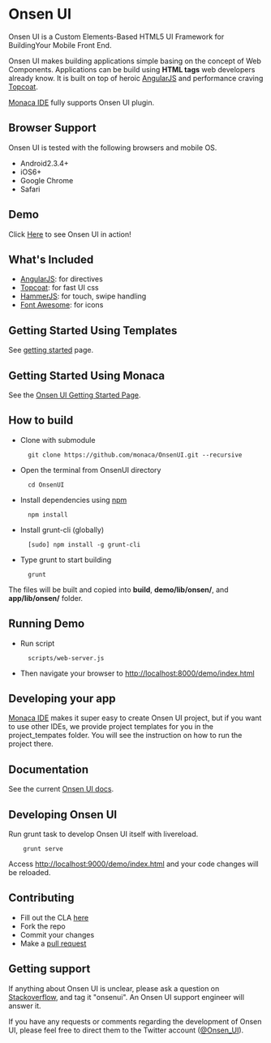 # Onsen UI

Onsen UI is a Custom Elements-Based HTML5 UI Framework for BuildingYour Mobile Front End.

Onsen UI makes building applications simple basing on the concept of Web Components. Applications can be build using **HTML tags** web developers already know. It is built on top of heroic [AngularJS](http://angularjs.org/) and performance craving [Topcoat](http://topcoat.io/).

[Monaca IDE] fully supports Onsen UI plugin.

## Browser Support

Onsen UI is tested with the following browsers and mobile OS.

 * Android2.3.4+
 * iOS6+
 * Google Chrome
 * Safari

## Demo

Click [Here](http://onsenui.github.io/demo/) to see Onsen UI in action!

## What's Included

* [AngularJS](angularjs.org): for directives
* [Topcoat](topcoat.io): for fast UI css
* [HammerJS](http://eightmedia.github.io/hammer.js/): for touch, swipe handling
* [Font Awesome](http://fontawesome.io/): for icons

## Getting Started Using Templates

See [getting started](http://onsenui.io/getting_started/) page.

## Getting Started Using Monaca

See the [Onsen UI Getting Started Page].

## How to build

* Clone with submodule

        git clone https://github.com/monaca/OnsenUI.git --recursive

* Open the terminal from OnsenUI directory

        cd OnsenUI

* Install dependencies using [npm](http://nodejs.org/download/)

        npm install

* Install grunt-cli (globally)

        [sudo] npm install -g grunt-cli

* Type grunt to start building

        grunt

The files will be built and copied into **build**, **demo/lib/onsen/**, and **app/lib/onsen/** folder.

## Running Demo

* Run script

        scripts/web-server.js

* Then navigate your browser to [http://localhost:8000/demo/index.html](http://localhost:8000/demo/index.html)

## Developing your app

[Monaca IDE] makes it super easy to create Onsen UI project, but if you want to use other IDEs, we provide project templates for you in the project_tempates folder. You will see the instruction on how to run the project there.


## Documentation

See the current [Onsen UI docs].

## Developing Onsen UI

Run grunt task to develop Onsen UI itself with livereload.

        grunt serve

Access [http://localhost:9000/demo/index.html](http://localhost:9000/demo/index.html) and your code changes will be reloaded.

## Contributing

* Fill out the CLA [here](https://docs.google.com/forms/d/13e_me1JPJeG9PUJdnLxv2jEk5QPmFkZZft7Flm-gXSA/viewform)
* Fork the repo
* Commit your changes
* Make a [pull request](https://help.github.com/articles/using-pull-requests)

## Getting support

If anything about Onsen UI is unclear, please ask a question on <a href="http://stackoverflow.com" target="_blank">Stackoverflow</a>, and tag it "onsenui".  An Onsen UI support engineer will answer it.
	
If you have any requests or comments regarding the development of Onsen UI, please feel free to direct them to the Twitter account (<a href="http://twitter.com/Onsen_UI" target="_blank">@Onsen_UI</a>).


[Onsen UI docs]:http://docs.monaca.mobi/onsen/docs/en/
[Monaca Forum]:http://monaca.mobi/forum
[Onsen UI Getting Started Page]:http://docs.monaca.mobi/onsen/getting_started/en/
[Monaca IDE]:http://monaca.mobi/
